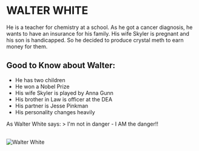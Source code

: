 # WALTER WHITE
He is a teacher for chemistry at a school. As he got a cancer diagnosis, he wants to have an insurance for his family. His wife Skyler is pregnant and his son is handicapped. So he decided to produce crystal meth to earn money for them.
## Good to Know about Walter:
* He has two children
* He won a Nobel Prize
* His wife Skyler is played by Anna Gunn
* His brother in Law is officer at the DEA
* His partner is Jesse Pinkman
* His personality changes heavily
<p>As Walter White says:
> I'm not in danger - I AM the danger!!</p>
<br />
<img src="https://upload.wikimedia.org/wikipedia/en/thumb/6/65/Walter_White2.jpg/220px-Walter_White2.jpg" alt="Walter White" />


